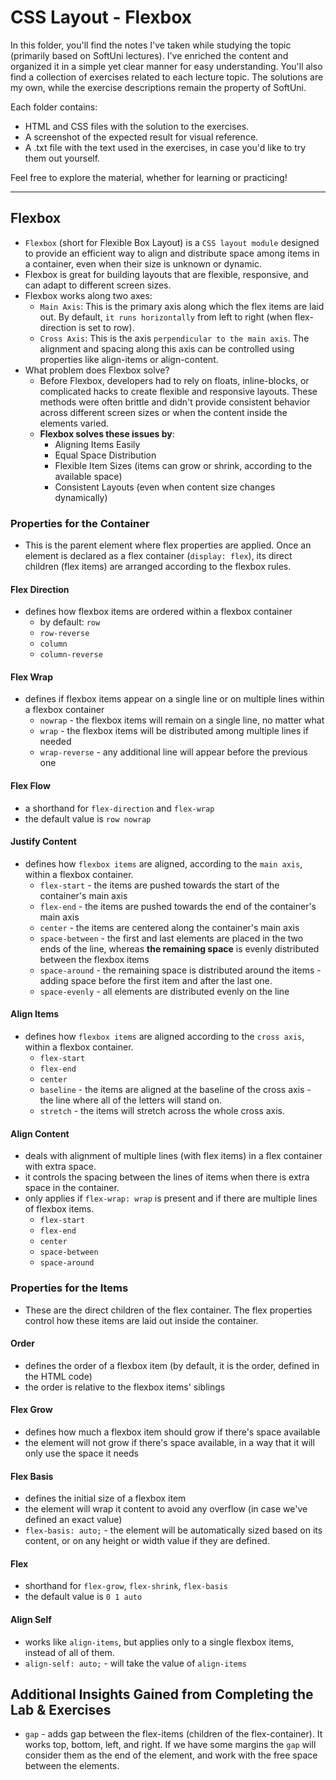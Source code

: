 # CSS Layout - Flexbox
In this folder, you'll find the notes I've taken while studying the topic (primarily based on SoftUni lectures). I've enriched the content and organized it in a simple yet clear manner for easy understanding. You'll also find a collection of exercises related to each lecture topic. The solutions are my own, while the exercise descriptions remain the property of SoftUni.

Each folder contains:

* HTML and CSS files with the solution to the exercises.
* A screenshot of the expected result for visual reference.
* A .txt file with the text used in the exercises, in case you'd like to try them out yourself.

Feel free to explore the material, whether for learning or practicing!
<hr>

## Flexbox
* `Flexbox` (short for Flexible Box Layout) is a `CSS layout module` designed to provide an efficient way to align and distribute space among items in a container, even when their size is unknown or dynamic. 
* Flexbox is great for building layouts that are flexible, responsive, and can adapt to different screen sizes.
* Flexbox works along two axes:
    * `Main Axis`: This is the primary axis along which the flex items are laid out. By default, `it runs horizontally` from left to right (when flex-direction is set to row).
    * `Cross Axis`: This is the axis `perpendicular to the main axis`. The alignment and spacing along this axis can be controlled using properties like align-items or align-content.
* What problem does Flexbox solve?
    * Before Flexbox, developers had to rely on floats, inline-blocks, or complicated hacks to create flexible and responsive layouts. These methods were often brittle and didn't provide consistent behavior across different screen sizes or when the content inside the elements varied.
    * **Flexbox solves these issues by**:
        * Aligning Items Easily
        * Equal Space Distribution
        * Flexible Item Sizes (items can grow or shrink, according to the available space)
        * Consistent Layouts (even when content size changes dynamically)

### Properties for the Container
* This is the parent element where flex properties are applied. Once an element is declared as a flex container (`display: flex`), its direct children (flex items) are arranged according to the flexbox rules.

#### Flex Direction
* defines how flexbox items are ordered within a flexbox container
    * by default: `row`
    * `row-reverse`
    * `column`
    * `column-reverse`

#### Flex Wrap
* defines if flexbox items appear on a single line or on multiple lines within a flexbox container
    * `nowrap` - the flexbox items will remain on a single line, no matter what
    * `wrap` - the flexbox items will be distributed among multiple lines if needed
    * `wrap-reverse` - any additional line will appear before the previous one

#### Flex Flow
* a shorthand for `flex-direction` and `flex-wrap`
* the default value is `row nowrap`

#### Justify Content
* defines how `flexbox items` are aligned, according to the `main axis`, within a flexbox container.
    * `flex-start` - the items are pushed towards the start of the container's main axis
    * `flex-end` - the items are pushed towards the end of the container's main axis
    * `center` - the items are centered along the container's main axis
    * `space-between` - the first and last elements are placed in the two ends of the line, whereas **the remaining space** is evenly distributed between the flexbox items
    * `space-around` - the remaining space is distributed around the items - adding space before the first item and after the last one.
    * `space-evenly` - all elements are distributed evenly on the line

#### Align Items
* defines how `flexbox items` are aligned according to the `cross axis`, within a flexbox container.
    * `flex-start`
    * `flex-end`
    * `center`
    * `baseline` - the items are aligned at the baseline of the cross axis - the line where all of the letters will stand on.
    * `stretch` - the items will stretch across the whole cross axis.

#### Align Content
* deals with alignment of multiple lines (with flex items) in a flex container with extra space.
* it controls the spacing between the lines of items when there is extra space in the container.
* only applies if `flex-wrap: wrap` is present and if there are multiple lines of flexbox items.  
    * `flex-start`
    * `flex-end`
    * `center`
    * `space-between`
    * `space-around`

### Properties for the Items
* These are the direct children of the flex container. The flex properties control how these items are laid out inside the container.

#### Order
* defines the order of a flexbox item (by default, it is the order, defined in the HTML code)
* the order is relative to the flexbox items' siblings

#### Flex Grow
* defines how much a flexbox item should grow if there's space available
* the element will not grow if there's space available, in a way that it will only use the space it needs

#### Flex Basis
* defines the initial size of a flexbox item
* the element will wrap it content to avoid any overflow (in case we've defined an exact value)
* `flex-basis: auto;` - the element will be automatically sized based on its content, or on any height or width value if they are defined.

#### Flex
* shorthand for `flex-grow`, `flex-shrink`, `flex-basis`
* the default value is `0 1 auto`

#### Align Self
* works like `align-items`, but applies only to a single flexbox items, instead of all of them.
* `align-self: auto;` - will take the value of `align-items`

## Additional Insights Gained from Completing the Lab & Exercises
* `gap` - adds gap between the flex-items (children of the flex-container). It works top, bottom, left, and right. If we have some margins the `gap` will consider them as the end of the element, and work with the free space between the elements.
